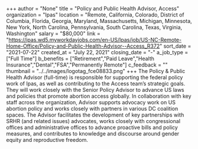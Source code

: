 +++
author = "None"
title = "Policy and Public Health Advisor, Access"
organization = "Ipas"
location = "Remote, California, Colorado, District of Columbia, Florida, Georgia, Maryland, Massachusetts, Michigan, Minnesota, New York, North Carolina, Pennsylvania, South Carolina, Texas, Virginia, Washington"
salary = "$80,000"
link = "https://ipas.wd5.myworkdayjobs.com/en-US/Ipas/job/US-NC-Remote-Home-Office/Policy-and-Public-Health-Advisor--Access_R372"
sort_date = "2021-07-22"
created_at = "July 22, 2021"
closing_date = "-"
a_job_type = ["Full Time"]
b_benefits = ["Retirement","Paid Leave","Health Insurance","Dental","FSA","Permanently Remote"]
c_feedback = ""
thumbnail = "../../images/logotag_fce08833.png"
+++
The Policy & Public Health Advisor (full-time) is responsible for supporting the federal policy work of Ipas, as well as contributing to the Access team’s strategic goals. They will work closely with the Senior Policy Advisor to advance US laws and policies that promote abortion access globally. In collaboration with key staff across the organization, Advisor supports advocacy work on US abortion policy and works closely with partners in various DC coalition spaces. The Advisor facilitates the development of key partnerships with SRHR (and related issues) advocates, works closely with congressional offices and administrative offices to advance proactive bills and policy measures, and contributes to knowledge and discourse around gender equity and reproductive freedom.